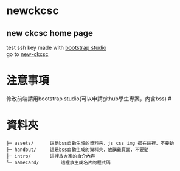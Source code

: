 # newckcsc #
## new ckcsc home page ##
test ssh key
made with [bootstrap studio](https://bootstrapstudio.io/)  
go to [new-ckcsc](https://ckcsc-32nd.github.io/new-ckcsc)

# 注意事項 #
修改前端請用bootstrap studio(可以申請github學生專案，內含bss) #

# 資料夾 #
```
├─ assets/		這是bss自動生成的資料夾，js css img 都在這裡，不要動
├─ handout/		這是bss自動生成的資料夾，放講義頁面，不要動
├─ intro/		這裡放大家的自介內容
└─ nameCard/		這裡放生成名片的程式碼
 ```
